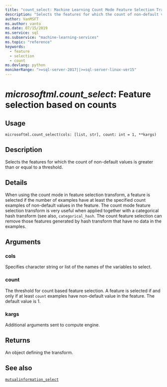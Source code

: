```yaml
---
title: "count_select: Machine Learning Count Mode Feature Selection Transform"
description: "Selects the features for which the count of non-default values is greater than or equal to a threshold."
author: VanMSFT
ms.author: vanto
ms.date: 07/15/2019
ms.service: sql
ms.subservice: "machine-learning-services"
ms.topic: "reference"
keywords:
  - feature
  - selection
  - count
ms.devlang: python
monikerRange: ">=sql-server-2017||>=sql-server-linux-ver15"
---
```

# *microsoftml.count_select*: Feature selection based on counts





## Usage



```
microsoftml.count_select(cols: [list, str], count: int = 1, **kargs)
```





## Description

Selects the features for which the count of non-default values is greater than or equal to a threshold.


## Details

When using the count mode in feature selection transform, a feature is
selected if the number of examples have at least the specified count
examples of non-default values in the feature. The count mode feature
selection transform is very useful when applied together with a categorical
hash transform (see also, `categorical_hash`. The count feature
selection can remove those features generated by hash transform that have no
data in the examples.


## Arguments


### cols

Specifies character string or list of the names of the variables to select.


### count

The threshold for count based feature selection. A feature is
selected if and only if at least `count` examples have non-default
value in the feature. The default value is 1.


### kargs

Additional arguments sent to compute engine.


## Returns

An object defining the transform.


## See also

[`mutualinformation_select`](mutualinformation-select.md)

